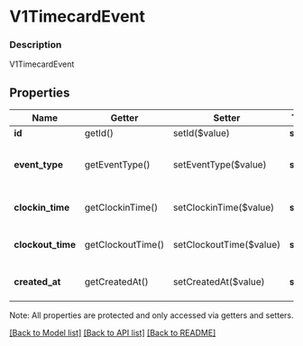 # V1TimecardEvent

### Description

V1TimecardEvent

## Properties
Name | Getter | Setter | Type | Description | Notes
------------ | ------------- | ------------- | ------------- | ------------- | -------------
**id** | getId() | setId($value) | **string** | The event&#39;s unique ID. | [optional] 
**event_type** | getEventType() | setEventType($value) | **string** | The ID of the timecard to list events for. See [V1TimecardEventEventType](#type-v1timecardeventeventtype) for possible values | [optional] 
**clockin_time** | getClockinTime() | setClockinTime($value) | **string** | The time the employee clocked in, in ISO 8601 format. | [optional] 
**clockout_time** | getClockoutTime() | setClockoutTime($value) | **string** | The time the employee clocked out, in ISO 8601 format. | [optional] 
**created_at** | getCreatedAt() | setCreatedAt($value) | **string** | The time when the event was created, in ISO 8601 format. | [optional] 

Note: All properties are protected and only accessed via getters and setters.

[[Back to Model list]](../../README.md#documentation-for-models) [[Back to API list]](../../README.md#documentation-for-api-endpoints) [[Back to README]](../../README.md)

